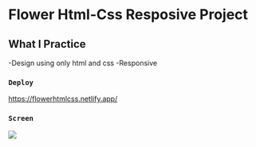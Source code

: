 # Flower Html-Css Resposive Project

## What I Practice

-Design using only html and css
-Responsive

### `Deploy`

https://flowerhtmlcss.netlify.app/

### `Screen`

![](flower.gif)

